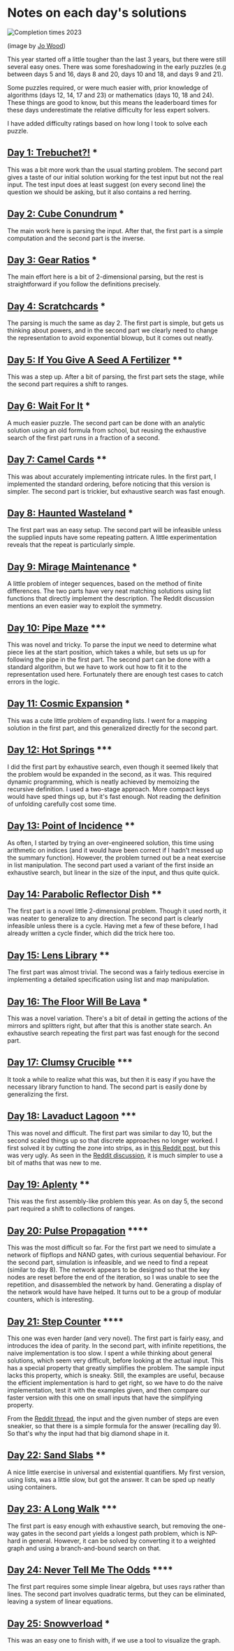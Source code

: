 # Notes on each day's solutions

![Completion times 2023](https://raw.githubusercontent.com/jwoLondon/adventOfCode/master/images/completionTimes2023.png)

(image by [Jo Wood](https://github.com/jwoLondon))

This year started off a little tougher than the last 3 years, but there
were still several easy ones.  There was some foreshadowing in the
early puzzles (e.g between days 5 and 16, days 8 and 20, days 10 and 18,
and days 9 and 21).

Some puzzles required, or were much easier with, prior knowledge of
algorithms (days 12, 14, 17 and 23) or mathematics (days 10, 18 and 24).
These things are good to know, but this means the leaderboard times for
these days underestimate the relative difficulty for less expert solvers.

I have added difficulty ratings based on how long I took to solve each puzzle.

## [Day 1: Trebuchet?!](https://adventofcode.com/2023/day/1) \*

This was a bit more work than the usual starting problem.  The second
part gives a taste of our initial solution working for the test input
but not the real input.  The test input does at least suggest (on every
second line) the question we should be asking, but it also contains a
red herring.

## [Day 2: Cube Conundrum](https://adventofcode.com/2023/day/2) \*

The main work here is parsing the input.  After that, the first part is
a simple computation and the second part is the inverse.

## [Day 3: Gear Ratios](https://adventofcode.com/2023/day/3) \*

The main effort here is a bit of 2-dimensional parsing, but the rest is
straightforward if you follow the definitions precisely.

## [Day 4: Scratchcards](https://adventofcode.com/2023/day/4) \*

The parsing is much the same as day 2.  The first part is simple, but
gets us thinking about powers, and in the second part we clearly need
to change the representation to avoid exponential blowup, but it comes
out neatly.

## [Day 5: If You Give A Seed A Fertilizer](https://adventofcode.com/2023/day/5) \*\*

This was a step up.  After a bit of parsing, the first part sets the
stage, while the second part requires a shift to ranges.

## [Day 6: Wait For It](https://adventofcode.com/2023/day/6) \*

A much easier puzzle.  The second part can be done with an analytic
solution using an old formula from school, but reusing the exhaustive
search of the first part runs in a fraction of a second.

## [Day 7: Camel Cards](https://adventofcode.com/2023/day/7) \*\*

This was about accurately implementing intricate rules.  In the first
part, I implemented the standard ordering, before noticing that this
version is simpler.  The second part is trickier, but exhaustive search
was fast enough.

## [Day 8: Haunted Wasteland](https://adventofcode.com/2023/day/8) \*

The first part was an easy setup.  The second part will be infeasible
unless the supplied inputs have some repeating pattern.  A little
experimentation reveals that the repeat is particularly simple.

## [Day 9: Mirage Maintenance](https://adventofcode.com/2023/day/9) \*

A little problem of integer sequences, based on the method of finite
differences.  The two parts have very neat matching solutions using list
functions that directly implement the description.  The Reddit discussion
mentions an even easier way to exploit the symmetry.

## [Day 10: Pipe Maze](https://adventofcode.com/2023/day/10) \*\*\*

This was novel and tricky.  To parse the input we need to determine what
piece lies at the start position, which takes a while, but sets us up
for following the pipe in the first part.  The second part can be done
with a standard algorithm, but we have to work out how to fit it to the
representation used here.  Fortunately there are enough test cases to
catch errors in the logic.

## [Day 11: Cosmic Expansion](https://adventofcode.com/2023/day/11) \*

This was a cute little problem of expanding lists.  I went for a
mapping solution in the first part, and this generalized directly for
the second part.

## [Day 12: Hot Springs](https://adventofcode.com/2023/day/12) \*\*\*

I did the first part by exhaustive search, even though it seemed
likely that the problem would be expanded in the second, as it was.
This required dynamic programming, which is neatly achieved by memoizing
the recursive definition.  I used a two-stage approach.  More compact
keys would have sped things up, but it's fast enough.  Not reading the
definition of unfolding carefully cost some time.

## [Day 13: Point of Incidence](https://adventofcode.com/2023/day/13) \*\*

As often, I started by trying an over-engineered solution, this time
using arithmetic on indices (and it would have been correct if I hadn't
messed up the summary function).  However, the problem turned out be
a neat exercise in list manipulation.  The second part used a variant
of the first inside an exhaustive search, but linear in the size of the
input, and thus quite quick.

## [Day 14: Parabolic Reflector Dish](https://adventofcode.com/2023/day/14) \*\*

The first part is a novel little 2-dimensional problem.  Though it
used north, it was neater to generalize to any direction.  The second
part is clearly infeasible unless there is a cycle.  Having met a few
of these before, I had already written a cycle finder, which did the
trick here too.

## [Day 15: Lens Library](https://adventofcode.com/2023/day/15) \*\*

The first part was almost trivial.  The second was a fairly tedious
exercise in implementing a detailed specification using list and map
manipulation.

## [Day 16: The Floor Will Be Lava](https://adventofcode.com/2023/day/16) \*

This was a novel variation.  There's a bit of detail in getting the
actions of the mirrors and splitters right, but after that this is
another state search.  An exhaustive search repeating the first part
was fast enough for the second part.

## [Day 17: Clumsy Crucible](https://adventofcode.com/2023/day/17) \*\*\*

It took a while to realize what this was, but then it is easy if you
have the necessary library function to hand.  The second part is easily
done by generalizing the first.

## [Day 18: Lavaduct Lagoon](https://adventofcode.com/2023/day/18) \*\*\*

This was novel and difficult.  The first part was similar to day 10, but
the second scaled things up so that discrete approaches no longer worked.
I first solved it by cutting the zone into strips, as in
[this Reddit post](https://www.reddit.com/r/adventofcode/comments/18l6tlj/2023_day_18_developed_my_own_algorithm/),
but this was very ugly.  As seen in the
[Reddit discussion](https://www.reddit.com/r/adventofcode/comments/18l0qtr/2023_day_18_solutions/),
it is much simpler to use a bit of maths that was new to me.

## [Day 19: Aplenty](https://adventofcode.com/2023/day/19) \*\*

This was the first assembly-like problem this year.  As on day 5, the
second part required a shift to collections of ranges.

## [Day 20: Pulse Propagation](https://adventofcode.com/2023/day/20) \*\*\*\*

This was the most difficult so far.  For the first part we need to
simulate a network of flipflops and NAND gates, with curious sequential
behaviour.  For the second part, simulation is infeasible, and we need
to find a repeat (similar to day 8).  The network appears to be designed
so that the key nodes are reset before the end of the iteration, so I
was unable to see the repetition, and disassembled the network by hand.
Generating a display of the network would have have helped.  It turns
out to be a group of modular counters, which is interesting.

## [Day 21: Step Counter](https://adventofcode.com/2023/day/21) \*\*\*\*

This one was even harder (and very novel).  The first part is fairly
easy, and introduces the idea of parity.  In the second part, with
infinite repetitions, the naive implementation is too slow.  I spent
a while thinking about general solutions, which seem very difficult,
before looking at the actual input.  This has a special property
that greatly simplifies the problem.  The sample input lacks this
property, which is sneaky.  Still, the examples are useful, because
the efficient implementation is hard to get right, so we have to do
the naive implementation, test it with the examples given, and then
compare our faster version with this one on small inputs that have the
simplifying property.

From the [Reddit thread](https://www.reddit.com/r/adventofcode/comments/18nevo3/2023_day_21_solutions/),
the input and the given number of steps are even sneakier, so that there
is a simple formula for the answer (recalling day 9).  So that's why
the input had that big diamond shape in it.

## [Day 22: Sand Slabs](https://adventofcode.com/2023/day/22) \*\*

A nice little exercise in universal and existential quantifiers.
My first version, using lists, was a little slow, but got the answer.
It can be sped up neatly using containers.

## [Day 23: A Long Walk](https://adventofcode.com/2023/day/23) \*\*\*

The first part is easy enough with exhaustive search, but removing the
one-way gates in the second part yields a longest path problem, which
is NP-hard in general.  However, it can be solved by converting it to
a weighted graph and using a branch-and-bound search on that.

## [Day 24: Never Tell Me The Odds](https://adventofcode.com/2024/day/24) \*\*\*\*

The first part requires some simple linear algebra, but uses rays rather
than lines.  The second part involves quadratic terms, but they can be
eliminated, leaving a system of linear equations.

## [Day 25: Snowverload](https://adventofcode.com/2025/day/25) \*

This was an easy one to finish with, if we use a tool to visualize
the graph.
